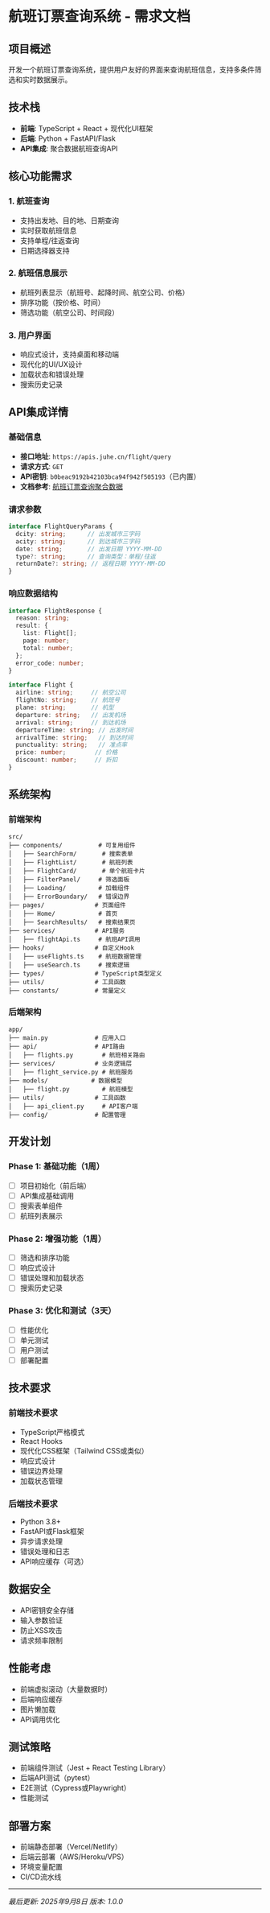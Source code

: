 # 航班订票查询系统 - 需求文档

## 项目概述
开发一个航班订票查询系统，提供用户友好的界面来查询航班信息，支持多条件筛选和实时数据展示。

## 技术栈
- **前端**: TypeScript + React + 现代化UI框架
- **后端**: Python + FastAPI/Flask
- **API集成**: 聚合数据航班查询API

## 核心功能需求

### 1. 航班查询
- 支持出发地、目的地、日期查询
- 实时获取航班信息
- 支持单程/往返查询
- 日期选择器支持

### 2. 航班信息展示
- 航班列表显示（航班号、起降时间、航空公司、价格）
- 排序功能（按价格、时间）
- 筛选功能（航空公司、时间段）

### 3. 用户界面
- 响应式设计，支持桌面和移动端
- 现代化的UI/UX设计
- 加载状态和错误处理
- 搜索历史记录

## API集成详情

### 基础信息
- **接口地址**: `https://apis.juhe.cn/flight/query`
- **请求方式**: `GET`
- **API密钥**: `b0beac9192b42103bca94f942f505193`（已内置）
- **文档参考**: [航班订票查询聚合数据](https://www.juhe.cn/docs/api/id/818)

### 请求参数
```typescript
interface FlightQueryParams {
  dcity: string;      // 出发城市三字码
  acity: string;      // 到达城市三字码
  date: string;       // 出发日期 YYYY-MM-DD
  type?: string;      // 查询类型：单程/往返
  returnDate?: string; // 返程日期 YYYY-MM-DD
}
```

### 响应数据结构
```typescript
interface FlightResponse {
  reason: string;
  result: {
    list: Flight[];
    page: number;
    total: number;
  };
  error_code: number;
}

interface Flight {
  airline: string;     // 航空公司
  flightNo: string;    // 航班号
  plane: string;       // 机型
  departure: string;   // 出发机场
  arrival: string;     // 到达机场
  departureTime: string; // 出发时间
  arrivalTime: string;   // 到达时间
  punctuality: string;   // 准点率
  price: number;        // 价格
  discount: number;     // 折扣
}
```

## 系统架构

### 前端架构
```
src/
├── components/          # 可复用组件
│   ├── SearchForm/       # 搜索表单
│   ├── FlightList/       # 航班列表
│   ├── FlightCard/       # 单个航班卡片
│   ├── FilterPanel/     # 筛选面板
│   ├── Loading/         # 加载组件
│   ├── ErrorBoundary/   # 错误边界
├── pages/              # 页面组件
│   ├── Home/            # 首页
│   ├── SearchResults/   # 搜索结果页
├── services/           # API服务
│   ├── flightApi.ts     # 航班API调用
├── hooks/              # 自定义Hook
│   ├── useFlights.ts    # 航班数据管理
│   ├── useSearch.ts     # 搜索逻辑
├── types/              # TypeScript类型定义
├── utils/              # 工具函数
├── constants/          # 常量定义
```

### 后端架构
```
app/
├── main.py             # 应用入口
├── api/                # API路由
│   ├── flights.py        # 航班相关路由
├── services/           # 业务逻辑层
│   ├── flight_service.py # 航班服务
├── models/            # 数据模型
│   ├── flight.py         # 航班模型
├── utils/              # 工具函数
│   ├── api_client.py     # API客户端
├── config/             # 配置管理
```

## 开发计划

### Phase 1: 基础功能（1周）
- [ ] 项目初始化（前后端）
- [ ] API集成基础调用
- [ ] 搜索表单组件
- [ ] 航班列表展示

### Phase 2: 增强功能（1周）
- [ ] 筛选和排序功能
- [ ] 响应式设计
- [ ] 错误处理和加载状态
- [ ] 搜索历史记录

### Phase 3: 优化和测试（3天）
- [ ] 性能优化
- [ ] 单元测试
- [ ] 用户测试
- [ ] 部署配置

## 技术要求

### 前端技术要求
- TypeScript严格模式
- React Hooks
- 现代化CSS框架（Tailwind CSS或类似）
- 响应式设计
- 错误边界处理
- 加载状态管理

### 后端技术要求
- Python 3.8+
- FastAPI或Flask框架
- 异步请求处理
- 错误处理和日志
- API响应缓存（可选）

## 数据安全
- API密钥安全存储
- 输入参数验证
- 防止XSS攻击
- 请求频率限制

## 性能考虑
- 前端虚拟滚动（大量数据时）
- 后端响应缓存
- 图片懒加载
- API调用优化

## 测试策略
- 前端组件测试（Jest + React Testing Library）
- 后端API测试（pytest）
- E2E测试（Cypress或Playwright）
- 性能测试

## 部署方案
- 前端静态部署（Vercel/Netlify）
- 后端云部署（AWS/Heroku/VPS）
- 环境变量配置
- CI/CD流水线

---

*最后更新: 2025年9月8日*
*版本: 1.0.0*